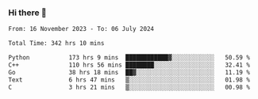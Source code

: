 ### Hi there 👋

<!--
**floyiac/floyiac** is a ✨ _special_ ✨ repository because its `README.md` (this file) appears on your GitHub profile.

Here are some ideas to get you started:

- 🔭 I’m currently working on ...
- 🌱 I’m currently learning ...
- 👯 I’m looking to collaborate on ...
- 🤔 I’m looking for help with ...
- 💬 Ask me about ...
- 📫 How to reach me: ...
- 😄 Pronouns: ...
- ⚡ Fun fact: ...
-->

<!--START_SECTION:waka-->

```txt
From: 16 November 2023 - To: 06 July 2024

Total Time: 342 hrs 10 mins

Python           173 hrs 9 mins  ████████████▓░░░░░░░░░░░░   50.59 %
C++              110 hrs 56 mins ████████░░░░░░░░░░░░░░░░░   32.41 %
Go               38 hrs 18 mins  ██▓░░░░░░░░░░░░░░░░░░░░░░   11.19 %
Text             6 hrs 47 mins   ▒░░░░░░░░░░░░░░░░░░░░░░░░   01.98 %
C                3 hrs 21 mins   ▒░░░░░░░░░░░░░░░░░░░░░░░░   00.98 %
```

<!--END_SECTION:waka-->
